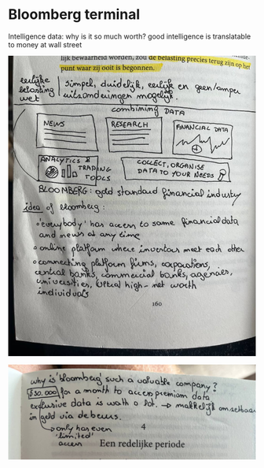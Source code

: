 # Bloomberg terminal

Intelligence data: why is it so much worth? good intelligence is translatable to money at wall street 

![img](https://raw.githubusercontent.com/vlrobbe/learnings/main/assets/bloomberg%20terminal.jpg)

![](https://github.com/vlrobbe/learnings/blob/main/assets/bloomberg_terminal_value.jpg?raw=true)
